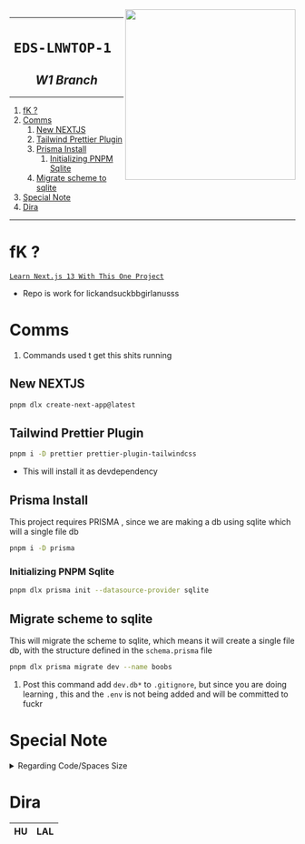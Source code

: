 
<img src="https://i.ytimg.com/vi/NgayZAuTgwM/hq720.jpg" align="right" width="300">

---

<h1 align="center"><code>EDS-LNWTOP-1 </code></h1>
<h2 align="center"><i> W1 Branch  </i></h2>

--- 
1. [fK ?](#fk-)
2. [Comms](#comms)
   1. [New NEXTJS](#new-nextjs)
   2. [Tailwind Prettier Plugin](#tailwind-prettier-plugin)
   3. [Prisma Install](#prisma-install)
      1. [Initializing PNPM Sqlite](#initializing-pnpm-sqlite)
   4. [Migrate scheme to sqlite](#migrate-scheme-to-sqlite)
3. [Special Note](#special-note)
4. [Dira](#dira)

---

# fK ?

[`Learn Next.js 13 With This One Project`](https://youtu.be/NgayZAuTgwM)
- Repo is work for lickandsuckbbgirlanusss 

# Comms

1. Commands used t get this shits running 

## New NEXTJS 

```sh
pnpm dlx create-next-app@latest
```
## Tailwind Prettier Plugin 

```sh 
pnpm i -D prettier prettier-plugin-tailwindcss
```
- This will install it as devdependency


## Prisma Install 

This project requires PRISMA , since we are making a db using sqlite which will a single file db

```sh 
pnpm i -D prisma
```

### Initializing PNPM Sqlite 

```sh 
pnpm dlx prisma init --datasource-provider sqlite
```
## Migrate scheme to sqlite

This will migrate the scheme to sqlite, which means it will create a single file db, with the structure defined in the `schema.prisma` file

```sh 
pnpm dlx prisma migrate dev --name boobs
```

1. Post this command add `dev.db*` to `.gitignore`, but since you are doing learning , this and the `.env` is not being added and will be committed to fuckr 


# Special Note 

<details>

<summary>
Regarding Code/Spaces Size
</summary>

Fucking bastad shit bastard , fucking github fuckers bastard, never use 2gb ram bastard motherfucker shit fucker bastard die quickly rape them and nuke them all bastard !

</details>

# Dira 

HU | LAL
|:--:|:--:|
